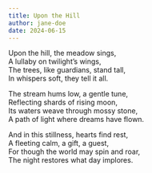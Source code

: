 ```yaml
---
title: Upon the Hill
author: jane-doe
date: 2024-06-15
---
```


Upon the hill, the meadow sings,  
A lullaby on twilight’s wings,  
The trees, like guardians, stand tall,  
In whispers soft, they tell it all.

The stream hums low, a gentle tune,  
Reflecting shards of rising moon,  
Its waters weave through mossy stone,  
A path of light where dreams have flown.

And in this stillness, hearts find rest,  
A fleeting calm, a gift, a guest,  
For though the world may spin and roar,  
The night restores what day implores.
